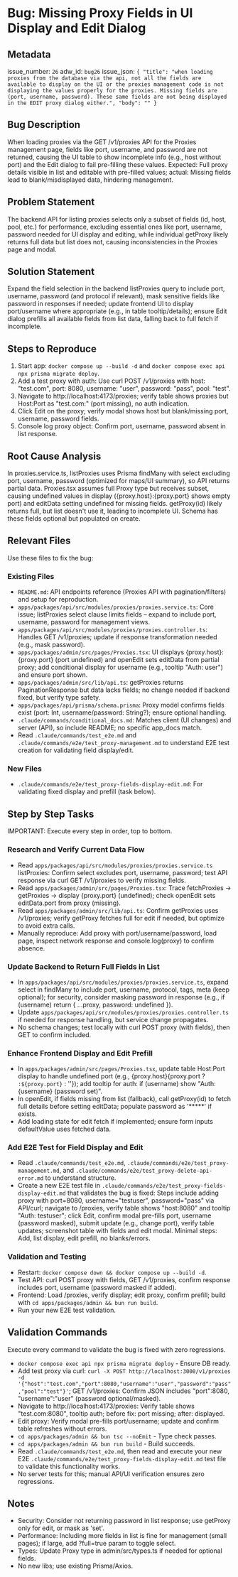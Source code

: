 # Bug: Missing Proxy Fields in UI Display and Edit Dialog

## Metadata

issue_number: `26`
adw_id: `bug26`
issue_json: `{ "title": "when loading proxies from the database via the api, not all the fields are available to display on the UI or the proxies management code is not displaying the values properly for the proxies. Missing fields are (port, username, password). These same fields are not being displayed in the EDIT proxy dialog either.", "body": "" }`

## Bug Description

When loading proxies via the GET /v1/proxies API for the Proxies management page, fields like port, username, and password are not returned, causing the UI table to show incomplete info (e.g., host without port) and the Edit dialog to fail pre-filling these values. Expected: Full proxy details visible in list and editable with pre-filled values; actual: Missing fields lead to blank/misdisplayed data, hindering management.

## Problem Statement

The backend API for listing proxies selects only a subset of fields (id, host, pool, etc.) for performance, excluding essential ones like port, username, password needed for UI display and editing, while individual getProxy likely returns full data but list does not, causing inconsistencies in the Proxies page and modal.

## Solution Statement

Expand the field selection in the backend listProxies query to include port, username, password (and protocol if relevant), mask sensitive fields like password in responses if needed; update frontend UI to display port/username where appropriate (e.g., in table tooltip/details); ensure Edit dialog prefills all available fields from list data, falling back to full fetch if incomplete.

## Steps to Reproduce

1. Start app: `docker compose up --build -d` and `docker compose exec api npx prisma migrate deploy`.
2. Add a test proxy with auth: Use curl POST /v1/proxies with host: "test.com", port: 8080, username: "user", password: "pass", pool: "test".
3. Navigate to http://localhost:4173/proxies; verify table shows proxies but Host:Port as "test.com:" (port missing), no auth indication.
4. Click Edit on the proxy; verify modal shows host but blank/missing port, username, password fields.
5. Console log proxy object: Confirm port, username, password absent in list response.

## Root Cause Analysis

In proxies.service.ts, listProxies uses Prisma findMany with select excluding port, username, password (optimized for maps/UI summary), so API returns partial data. Proxies.tsx assumes full Proxy type but receives subset, causing undefined values in display ({proxy.host}:{proxy.port} shows empty port) and editData setting undefined for missing fields. getProxy(id) likely returns full, but list doesn't use it, leading to incomplete UI. Schema has these fields optional but populated on create.

## Relevant Files

Use these files to fix the bug:

### Existing Files
- `README.md`: API endpoints reference (Proxies API with pagination/filters) and setup for reproduction.
- `apps/packages/api/src/modules/proxies/proxies.service.ts`: Core issue; listProxies select clause limits fields – expand to include port, username, password for management views.
- `apps/packages/api/src/modules/proxies/proxies.controller.ts`: Handles GET /v1/proxies; update if response transformation needed (e.g., mask password).
- `apps/packages/admin/src/pages/Proxies.tsx`: UI displays {proxy.host}:{proxy.port} (port undefined) and openEdit sets editData from partial proxy; add conditional display for username (e.g., tooltip "Auth: user") and ensure port shown.
- `apps/packages/admin/src/lib/api.ts`: getProxies returns PaginationResponse<Proxy> but data lacks fields; no change needed if backend fixed, but verify type safety.
- `apps/packages/api/prisma/schema.prisma`: Proxy model confirms fields exist (port: Int, username/password: String?); ensure optional handling.
- `.claude/commands/conditional_docs.md`: Matches client (UI changes) and server (API), so include README; no specific app_docs match.
- Read `.claude/commands/test_e2e.md` and `.claude/commands/e2e/test_proxy-management.md` to understand E2E test creation for validating field display/edit.

### New Files
- `.claude/commands/e2e/test_proxy-fields-display-edit.md`: For validating fixed display and prefill (task below).

## Step by Step Tasks

IMPORTANT: Execute every step in order, top to bottom.

### Research and Verify Current Data Flow
- Read `apps/packages/api/src/modules/proxies/proxies.service.ts` listProxies: Confirm select excludes port, username, password; test API response via curl GET /v1/proxies to verify missing fields.
- Read `apps/packages/admin/src/pages/Proxies.tsx`: Trace fetchProxies -> getProxies -> display {proxy.port} (undefined); check openEdit sets editData.port from proxy (missing).
- Read `apps/packages/admin/src/lib/api.ts`: Confirm getProxies uses /v1/proxies; verify getProxy fetches full for edit if needed, but optimize to avoid extra calls.
- Manually reproduce: Add proxy with port/username/password, load page, inspect network response and console.log(proxy) to confirm absence.

### Update Backend to Return Full Fields in List
- In `apps/packages/api/src/modules/proxies/proxies.service.ts`, expand select in findMany to include port, username, protocol, tags, meta (keep optional); for security, consider masking password in response (e.g., if (username) return { ...proxy, password: undefined }).
- Update `apps/packages/api/src/modules/proxies/proxies.controller.ts` if needed for response handling, but service change propagates.
- No schema changes; test locally with curl POST proxy (with fields), then GET to confirm included.

### Enhance Frontend Display and Edit Prefill
- In `apps/packages/admin/src/pages/Proxies.tsx`, update table Host:Port display to handle undefined port (e.g., {proxy.host}{proxy.port ? `:${proxy.port}` : ''}); add tooltip for auth: if (username) show "Auth: {username} (password set)".
- In openEdit, if fields missing from list (fallback), call getProxy(id) to fetch full details before setting editData; populate password as '*****' if exists.
- Add loading state for edit fetch if implemented; ensure form inputs defaultValue uses fetched data.

### Add E2E Test for Field Display and Edit
- Read `.claude/commands/test_e2e.md`, `.claude/commands/e2e/test_proxy-management.md`, and `.claude/commands/e2e/test_proxy-delete-api-error.md` to understand structure.
- Create a new E2E test file in `.claude/commands/e2e/test_proxy-fields-display-edit.md` that validates the bug is fixed: Steps include adding proxy with port=8080, username="testuser", password="pass" via API/curl; navigate to /proxies, verify table shows "host:8080" and tooltip "Auth: testuser"; click Edit, confirm modal pre-fills port, username (password masked), submit update (e.g., change port), verify table updates; screenshot table with fields and edit modal. Minimal steps: Add, list display, edit prefill, no blanks/errors.

### Validation and Testing
- Restart: `docker compose down && docker compose up --build -d`.
- Test API: curl POST proxy with fields, GET /v1/proxies, confirm response includes port, username (password masked if added).
- Frontend: Load /proxies, verify display; edit proxy, confirm prefill; build with `cd apps/packages/admin && bun run build`.
- Run your new E2E test validation.

## Validation Commands

Execute every command to validate the bug is fixed with zero regressions.

- `docker compose exec api npx prisma migrate deploy` - Ensure DB ready.
- Add test proxy via curl: `curl -X POST http://localhost:3000/v1/proxies -d '{"host":"test.com","port":8080,"username":"user","password":"pass","pool":"test"}'`; GET /v1/proxies: Confirm JSON includes "port":8080, "username":"user" (password optional/masked).
- Navigate to http://localhost:4173/proxies: Verify table shows "test.com:8080", tooltip auth; before fix: port missing; after: displayed.
- Edit proxy: Verify modal pre-fills port/username; update and confirm table refreshes without errors.
- `cd apps/packages/admin && bun tsc --noEmit` - Type check passes.
- `cd apps/packages/admin && bun run build` - Build succeeds.
- Read `.claude/commands/test_e2e.md`, then read and execute your new E2E `.claude/commands/e2e/test_proxy-fields-display-edit.md` test file to validate this functionality works.
- No server tests for this; manual API/UI verification ensures zero regressions.

## Notes

- Security: Consider not returning password in list response; use getProxy only for edit, or mask as 'set'.
- Performance: Including more fields in list is fine for management (small pages); if large, add ?full=true param to toggle select.
- Types: Update Proxy type in admin/src/types.ts if needed for optional fields.
- No new libs; use existing Prisma/Axios.